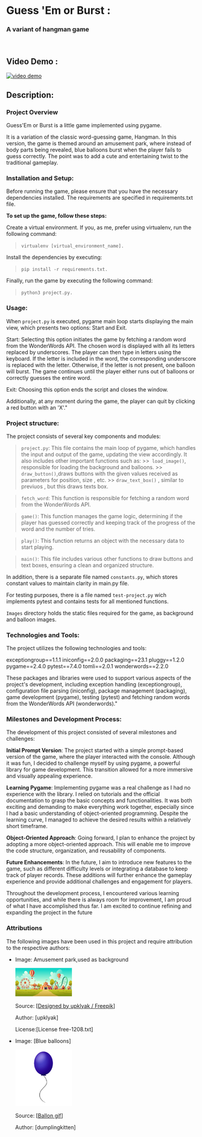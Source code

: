 # Guess 'Em or Burst :

### A variant of hangman game
<br/>

## Video Demo :

[![video demo](https://img.youtube.com/vi/ud9_BmTl4sE/0.jpg)](https://www.youtube.com/watch?v=ud9_BmTl4sE)



## Description:

### Project Overview

Guess'Em or Burst is a little game implemented using pygame.

 It is a variation of the classic word-guessing game, Hangman. In this version, the game is themed around an amusement park, where instead of body parts being revealed, blue balloons burst when the player fails to guess correctly. The point was to add a  cute and entertaining twist to the traditional gameplay.

### Installation and Setup:

Before running the game, please ensure that you have the necessary dependencies installed. The requirements are specified in requirements.txt file.

**To set up the game, follow these steps:**

Create a virtual environment. If you, as me, prefer using virtualenv, run the following command:

> `virtualenv [virtual_environment_name].`

Install the dependencies by executing: 
> `pip install -r requirements.txt.`

Finally, run the game by executing the following command:
> `python3 project.py.`

### Usage:

When `project.py` is executed, pygame main loop starts displaying the main view, which presents two options:
Start and Exit.

Start: Selecting this option initiates the game by fetching a random word from the WonderWords API. The chosen word is displayed with all its letters replaced by underscores. The player can then type in letters using the keyboard. If the letter is included in the word, the corresponding underscore is replaced with the letter. Otherwise, if the letter is not present, one balloon will burst. The game continues until the player either runs out of balloons or correctly guesses the entire word.

Exit: Choosing this option ends the script and closes the window.

Additionally, at any moment during the game, the player can quit by clicking a red button with an 'X'."

### Project structure:

The project consists of several key components and modules:

> `project.py`: This file contains the main loop of pygame, which handles the input and output of the game, updating the view accordingly. It also includes other important functions such as:
    >>` load_image()`, responsible for loading the background and balloons.
    >> `draw_button()`,draws buttons with the given values received as parameters for position, size , etc.
    >> `draw_text_box()` , similar to previuos , but this draws texts box.

> `fetch_word`: This function is responsible for fetching a random word from the WonderWords API.

>`game()`: This function manages the game logic, determining if the player has guessed correctly and keeping track of the progress of the word and the number of tries.

>`play()`: This function returns an object with the necessary data to start playing.

>`main()`: This file includes various other functions to draw buttons and text boxes, ensuring a clean and organized structure.

In addition, there is a separate file named `constants.py`, which stores constant values to maintain clarity in main.py file.

For testing purposes, there is a file named `test-project.py` wich implements pytest and contains tests for all mentioned functions.

`Images` directory holds the static files required for the game, as background and balloon images.


### Technologies and Tools:

The project utilizes the following technologies and tools:

exceptiongroup==1.1.1
iniconfig==2.0.0
packaging==23.1
pluggy==1.2.0
pygame==2.4.0
pytest==7.4.0
tomli==2.0.1
wonderwords==2.2.0

These packages and libraries were used to support various aspects of the project's development, including exception handling (exceptiongroup), configuration file parsing (iniconfig), package management (packaging), game development (pygame), testing (pytest) and fetching random words from the WonderWords API (wonderwords)."

### Milestones and Development Process:

The development of this project consisted of several milestones and challenges:

**Initial Prompt Version**: The project started with a simple prompt-based version of the game, where the player interacted with the console. Although it was fun, I decided to challenge myself by using pygame, a powerful library for game development. This transition allowed for a more immersive and visually appealing experience.

**Learning Pygame**: Implementing pygame was a real challenge as I had no experience with the library. I relied on tutorials and the official documentation to grasp the basic concepts and functionalities. It was both exciting and demanding to make everything work together, especially since I had a basic understanding of object-oriented programming. Despite the learning curve, I managed to achieve the desired results within a relatively short timeframe.

**Object-Oriented Approach**: Going forward, I plan to enhance the project by adopting a more object-oriented approach. This will enable me to improve the code structure, organization, and reusability of components.

**Future Enhancements**: In the future, I aim to introduce new features to the game, such as different difficulty levels or integrating a database to keep track of player records. These additions will further enhance the gameplay experience and provide additional challenges and engagement for players.

Throughout the development process, I encountered various learning opportunities, and while there is always room for improvement, I am proud of what I have accomplished thus far. I am excited to continue refining and expanding the project in the future


### Attributions

The following images have been used in this project and require attribution to the respective authors:

- Image: Amusement park,used as background 

    <img width=150 src='images/1208.jpg'/>

  Source: [<a href="http://www.freepik.com">Designed by upklyak / Freepik</a>]

  Author: [upklyak]
  
  License:[License free-1208.txt]

- Image: [Blue balloons]

    <img width=150 src='images/balloon.gif'/>

  Source: [<a href= 'https://www.deviantart.com/dumplingkitten/art/New-Balloon-Gif-662705736'>Ballon gif</a>]

  Author: [dumplingkitten]
